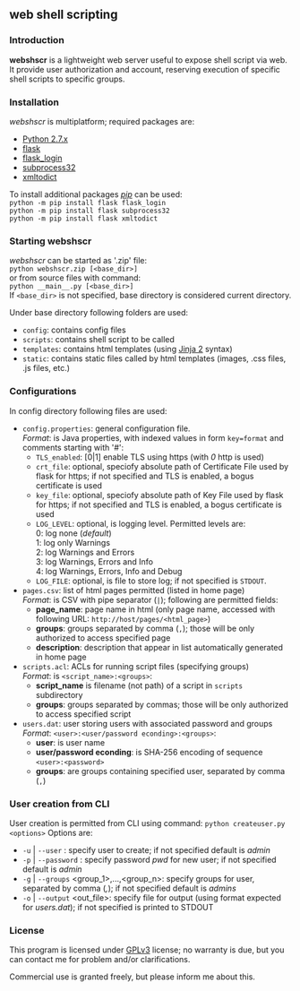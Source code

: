 ## **web** **sh**ell **s**cripting


### Introduction

**webshscr** is a lightweight web server useful to expose shell script via web. 
It provide user authorization and account, reserving execution of specific shell scripts to specific groups.


### Installation

*webshscr* is multiplatform; required packages are:

* [Python 2.7.x](https://www.python.org/)
* [flask](http://flask.pocoo.org/)
* [flask_login](https://flask-login.readthedocs.io/en/latest/)
* [subprocess32](https://github.com/google/python-subprocess32)
* [xmltodict](https://github.com/martinblech/xmltodict)

To install additional packages *[pip]()* can be used:  
```python -m pip install flask flask_login```  
```python -m pip install flask subprocess32```  
```python -m pip install flask xmltodict```  


### Starting **webshscr**

*webshscr* can be started as '.zip' file:  
```python webshscr.zip [<base_dir>]```  
or from source files with command:  
```python __main__.py [<base_dir>]```  
If ```<base_dir>``` is not specified, base directory is considered current directory. 

Under base directory following folders are used:  

* ```config```: contains config files
* ```scripts```: contains shell script to be called
* ```templates```: contains html templates (using [Jinja 2](http://jinja.pocoo.org/docs/2.10/) syntax)
* ```static```: contains static files called by html templates (images, .css files, .js files, etc.)


### Configurations

In config directory following files are used:  

* ```config.properties```: general configuration file.  
  *Format*: is Java properties, with indexed values in form ```key=format``` and comments starting with '#':
  - ```TLS_enabled```: [0|1] enable TLS using https (with *0* http is used)
  - ```crt_file```: optional, speciofy absolute path of Certificate File used by flask for https; if not specified and TLS is enabled, a bogus certificate is used
  - ```key_file```: optional, speciofy absolute path of Key File used by flask for https; if not specified and TLS is enabled, a bogus certificate is used
  - ```LOG_LEVEL```: optional, is logging level. Permitted levels are:  
    0: log none (*default*)  
    1: log only Warnings  
    2: log Warnings and Errors  
    3: log Warnings, Errors and Info  
    4: log Warnings, Errors, Info and Debug  
  - ```LOG_FILE```: optional, is file to store log; if not specified is  ```STDOUT```.
* ```pages.csv```: list of html pages permitted (listed in home page)  
  *Format*: is CSV with pipe separator (```|```); following are permitted fields:
  - **page_name**: page name in html (only page name, accessed with following URL: ```http://host/pages/<html_page>```)
  - **groups**: groups separated by comma (```,```); those will be only authorized to access specified page 
  - **description**: description that appear in list automatically generated in home page 
* ```scripts.acl```: ACLs for running script files (specifying groups)  
  *Format*: is ```<script_name>:<groups>```:
  - **script_name** is filename (not path) of a script in ```scripts``` subdirectory
  - **groups**: groups separated by commas; those will be only authorized to access specified script  
* ```users.dat```: user storing users with associated password and groups  
  *Format*: ```<user>:<user/password econding>:<groups>```:
  - **user**: is user name
  - **user/password econding**: is SHA-256 encoding of sequence ```<user>:<password>```
  - **groups**: are groups containing specified user, separated by comma (```,```)



### User creation from CLI

User creation is permitted from CLI using command:
```python createuser.py <options>```
Options are:

* ```-u``` | ```--user``` <user>: specify user to create; if not specified default is *admin*
* ```-p``` | ```--password``` <pwd>: specify password *pwd* for new user; if not specified default is *admin*
* ```-g``` | ```--groups``` <group_1>,...,<group_n>: specify groups for user, separated by comma (*,*); if not specified default is *admins*
* ```-o``` | ```--output``` <out_file>: specify file for output (using format expected for *users.dat*); if not specified is printed to STDOUT


### License

This program is licensed under [GPLv3](https://www.gnu.org/licenses/gpl.txt) license; no warranty is due, but you can contact me for problem and/or clarifications.  

Commercial use is granted freely, but please inform me about this.
